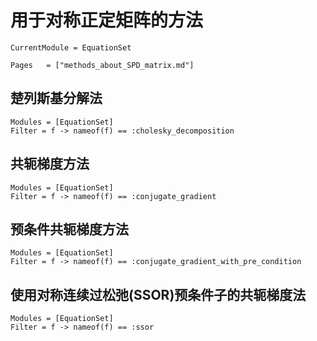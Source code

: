 # 用于对称正定矩阵的方法

```@meta
CurrentModule = EquationSet
```

```@index
Pages   = ["methods_about_SPD_matrix.md"]
```

## 楚列斯基分解法
```@autodocs
Modules = [EquationSet]
Filter = f -> nameof(f) == :cholesky_decomposition 
```

## 共轭梯度方法
```@autodocs
Modules = [EquationSet]
Filter = f -> nameof(f) == :conjugate_gradient 
```

## 预条件共轭梯度方法
```@autodocs
Modules = [EquationSet]
Filter = f -> nameof(f) == :conjugate_gradient_with_pre_condition 
```

## 使用对称连续过松弛(SSOR)预条件子的共轭梯度法
```@autodocs
Modules = [EquationSet]
Filter = f -> nameof(f) == :ssor 
```